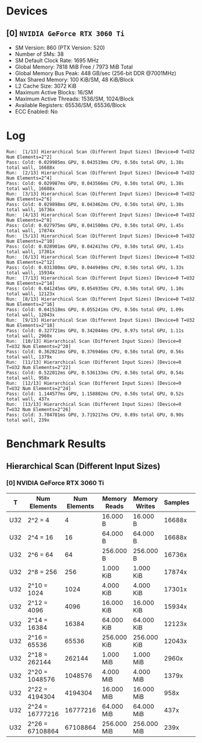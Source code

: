 # Devices

## [0] `NVIDIA GeForce RTX 3060 Ti`
* SM Version: 860 (PTX Version: 520)
* Number of SMs: 38
* SM Default Clock Rate: 1695 MHz
* Global Memory: 7818 MiB Free / 7973 MiB Total
* Global Memory Bus Peak: 448 GB/sec (256-bit DDR @7001MHz)
* Max Shared Memory: 100 KiB/SM, 48 KiB/Block
* L2 Cache Size: 3072 KiB
* Maximum Active Blocks: 16/SM
* Maximum Active Threads: 1536/SM, 1024/Block
* Available Registers: 65536/SM, 65536/Block
* ECC Enabled: No

# Log

```
Run:  [1/13] Hierarchical Scan (Different Input Sizes) [Device=0 T=U32 Num Elements=2^2]
Pass: Cold: 0.029985ms GPU, 0.043519ms CPU, 0.50s total GPU, 1.38s total wall, 16688x 
Run:  [2/13] Hierarchical Scan (Different Input Sizes) [Device=0 T=U32 Num Elements=2^4]
Pass: Cold: 0.029987ms GPU, 0.043566ms CPU, 0.50s total GPU, 1.38s total wall, 16688x 
Run:  [3/13] Hierarchical Scan (Different Input Sizes) [Device=0 T=U32 Num Elements=2^6]
Pass: Cold: 0.029898ms GPU, 0.043462ms CPU, 0.50s total GPU, 1.38s total wall, 16736x 
Run:  [4/13] Hierarchical Scan (Different Input Sizes) [Device=0 T=U32 Num Elements=2^8]
Pass: Cold: 0.027975ms GPU, 0.041500ms CPU, 0.50s total GPU, 1.45s total wall, 17874x 
Run:  [5/13] Hierarchical Scan (Different Input Sizes) [Device=0 T=U32 Num Elements=2^10]
Pass: Cold: 0.028901ms GPU, 0.042417ms CPU, 0.50s total GPU, 1.41s total wall, 17301x 
Run:  [6/13] Hierarchical Scan (Different Input Sizes) [Device=0 T=U32 Num Elements=2^12]
Pass: Cold: 0.031380ms GPU, 0.044949ms CPU, 0.50s total GPU, 1.33s total wall, 15934x 
Run:  [7/13] Hierarchical Scan (Different Input Sizes) [Device=0 T=U32 Num Elements=2^14]
Pass: Cold: 0.041245ms GPU, 0.054935ms CPU, 0.50s total GPU, 1.10s total wall, 12123x 
Run:  [8/13] Hierarchical Scan (Different Input Sizes) [Device=0 T=U32 Num Elements=2^16]
Pass: Cold: 0.041518ms GPU, 0.055241ms CPU, 0.50s total GPU, 1.09s total wall, 12043x 
Run:  [9/13] Hierarchical Scan (Different Input Sizes) [Device=0 T=U32 Num Elements=2^18]
Pass: Cold: 0.327721ms GPU, 0.342044ms CPU, 0.97s total GPU, 1.11s total wall, 2960x 
Run:  [10/13] Hierarchical Scan (Different Input Sizes) [Device=0 T=U32 Num Elements=2^20]
Pass: Cold: 0.362821ms GPU, 0.376946ms CPU, 0.50s total GPU, 0.56s total wall, 1379x 
Run:  [11/13] Hierarchical Scan (Different Input Sizes) [Device=0 T=U32 Num Elements=2^22]
Pass: Cold: 0.522012ms GPU, 0.536133ms CPU, 0.50s total GPU, 0.54s total wall, 958x 
Run:  [12/13] Hierarchical Scan (Different Input Sizes) [Device=0 T=U32 Num Elements=2^24]
Pass: Cold: 1.144577ms GPU, 1.158802ms CPU, 0.50s total GPU, 0.52s total wall, 437x 
Run:  [13/13] Hierarchical Scan (Different Input Sizes) [Device=0 T=U32 Num Elements=2^26]
Pass: Cold: 3.704781ms GPU, 3.719217ms CPU, 0.89s total GPU, 0.90s total wall, 239x 
```

# Benchmark Results

## Hierarchical Scan (Different Input Sizes)

### [0] NVIDIA GeForce RTX 3060 Ti

|  T  |  Num Elements   | Num Elements | Memory Reads | Memory Writes | Samples |  CPU Time  | Noise  |  GPU Time  | Noise  |  Elem/s  | GlobalMem BW | BWUtil |
|-----|-----------------|--------------|--------------|---------------|---------|------------|--------|------------|--------|----------|--------------|--------|
| U32 |         2^2 = 4 |            4 |     16.000 B |      16.000 B |  16688x |  43.519 us | 63.59% |  29.985 us | 34.94% | 133.401K |   1.067 MB/s |  0.00% |
| U32 |        2^4 = 16 |           16 |     64.000 B |      64.000 B |  16688x |  43.566 us | 77.97% |  29.987 us | 56.85% | 533.557K |   4.268 MB/s |  0.00% |
| U32 |        2^6 = 64 |           64 |    256.000 B |     256.000 B |  16736x |  43.462 us | 56.97% |  29.898 us | 23.48% |   2.141M |  17.125 MB/s |  0.00% |
| U32 |       2^8 = 256 |          256 |    1.000 KiB |     1.000 KiB |  17874x |  41.500 us | 50.20% |  27.975 us | 13.49% |   9.151M |  73.209 MB/s |  0.02% |
| U32 |     2^10 = 1024 |         1024 |    4.000 KiB |     4.000 KiB |  17301x |  42.417 us | 48.72% |  28.901 us | 13.56% |  35.431M | 283.450 MB/s |  0.06% |
| U32 |     2^12 = 4096 |         4096 |   16.000 KiB |    16.000 KiB |  15934x |  44.949 us | 45.74% |  31.380 us | 14.15% | 130.529M |   1.044 GB/s |  0.23% |
| U32 |    2^14 = 16384 |        16384 |   64.000 KiB |    64.000 KiB |  12123x |  54.935 us | 33.59% |  41.245 us |  4.77% | 397.239M |   3.178 GB/s |  0.71% |
| U32 |    2^16 = 65536 |        65536 |  256.000 KiB |   256.000 KiB |  12043x |  55.241 us | 37.46% |  41.518 us |  6.44% |   1.578G |  12.628 GB/s |  2.82% |
| U32 |   2^18 = 262144 |       262144 |    1.000 MiB |     1.000 MiB |   2960x | 342.044 us | 63.54% | 327.721 us | 63.34% | 799.900M |   6.399 GB/s |  1.43% |
| U32 |  2^20 = 1048576 |      1048576 |    4.000 MiB |     4.000 MiB |   1379x | 376.946 us | 10.84% | 362.821 us | 10.13% |   2.890G |  23.121 GB/s |  5.16% |
| U32 |  2^22 = 4194304 |      4194304 |   16.000 MiB |    16.000 MiB |    958x | 536.133 us |  8.43% | 522.012 us |  7.98% |   8.035G |  64.279 GB/s | 14.35% |
| U32 | 2^24 = 16777216 |     16777216 |   64.000 MiB |    64.000 MiB |    437x |   1.159 ms |  3.91% |   1.145 ms |  3.69% |  14.658G | 117.264 GB/s | 26.17% |
| U32 | 2^26 = 67108864 |     67108864 |  256.000 MiB |   256.000 MiB |    239x |   3.719 ms | 19.98% |   3.705 ms | 19.97% |  18.114G | 144.913 GB/s | 32.34% |
